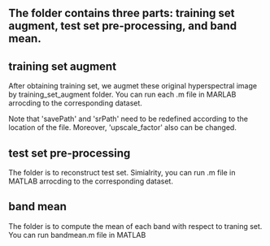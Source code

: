 **The folder contains three parts: training set augment, test set pre-processing, and band mean.**
-------------------------

**training set augment**
-------------------------

After obtaining training set, we augmet these original hyperspectral image by training_set_augment folder. 
You can  run each .m file in MARLAB arrocding to the corresponding dataset.
 
Note that 'savePath' and 'srPath' need to be redefined according to the location of the file.
Moreover, 'upscale_factor' also can be changed. 

**test set pre-processing**
----------------------------
The folder is to reconstruct test set. Simialrity, you can run .m file in MATLAB arrocding to the corresponding dataset.


**band mean**
---------------------------
The folder is to compute the mean  of each band with respect to traning set. You can run bandmean.m file in MATLAB 

